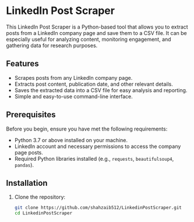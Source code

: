 # LinkedIn Post Scraper

This LinkedIn Post Scraper is a Python-based tool that allows you to extract posts from a LinkedIn company page and save them to a CSV file. It can be especially useful for analyzing content, monitoring engagement, and gathering data for research purposes.

## Features

- Scrapes posts from any LinkedIn company page.
- Extracts post content, publication date, and other relevant details.
- Saves the extracted data into a CSV file for easy analysis and reporting.
- Simple and easy-to-use command-line interface.

## Prerequisites

Before you begin, ensure you have met the following requirements:

- Python 3.7 or above installed on your machine.
- LinkedIn account and necessary permissions to access the company page posts.
- Required Python libraries installed (e.g., `requests`, `beautifulsoup4`, `pandas`).

## Installation

1. Clone the repository:

   ```bash
   git clone https://github.com/shahzaib512/LinkedinPostScraper.git
   cd LinkedinPostScraper
